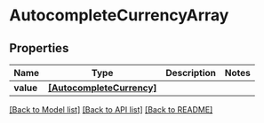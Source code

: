 # AutocompleteCurrencyArray


## Properties
Name | Type | Description | Notes
------------ | ------------- | ------------- | -------------
**value** | [**[AutocompleteCurrency]**](AutocompleteCurrency.md) |  | 

[[Back to Model list]](../README.md#documentation-for-models) [[Back to API list]](../README.md#documentation-for-api-endpoints) [[Back to README]](../README.md)



